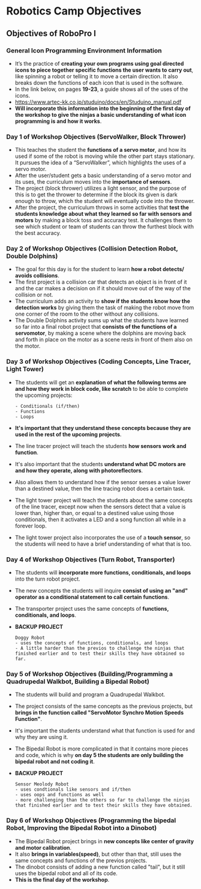 # Robotics Camp Objectives
## Objectives of RoboPro Ⅰ
### General Icon Programming Environment Information 
* It’s the practice of **creating your own programs using goal directed icons to piece together specific functions the user wants to carry out**, like spinning a robot or telling it to move a certain direction. It also breaks down the functions of each icon that is used in the software. 
* In the link below, on pages **19-23**, a guide shows all of the uses of the icons.
* https://www.artec-kk.co.jp/studuino/docs/en/Studuino_manual.pdf
* **Will incorporate this information into the beginning of the first day of the workshop to give the ninjas a basic understanding of what icon programming is and how it works**.

### Day 1 of Workshop Objectives (ServoWalker, Block Thrower)
* This teaches the student the **functions of a servo motor**, and how its used if some of the robot is moving while the other part stays stationary. It pursues the idea of a “ServoWalker”, which highlights the uses of a servo motor.
* After the user/student gets a basic understanding of a servo motor and its uses, the curriculum moves into the **importance of sensors**.
* The project (block thrower) utilizes a light sensor, and the purpose of this is to get the thrower to determine if the block its given is dark enough to throw, which the student will eventually code into the thrower.
* After the project, the curriculum throws in some activities that **test the students knowledge about what they learned so far with sensors and motors** by making a block toss and accuracy test. It challenges them to see which student or team of students can throw the furthest block with the best accuracy.

### Day 2 of Workshop Objectives (Collision Detection Robot, Double Dolphins)
* The goal for this day is for the student to learn **how a robot detects/ avoids collisions**. 
* The first project is a collision car that detects an object is in front of it and the car makes a decision on if it should move out of the way of the collision or not. 
* The curriculum adds an activity to **show if the students know how the detection works** by giving them the task of making the robot move from one corner of the room to the other without any collisions.
* The Double Dolphins activity sums up what the students have learned so far into a final robot project that **consists of the functions of a servomotor**, by making a scene where the dolphins are moving back and forth in place on the motor as a scene rests in front of them also on the motor.

### Day 3 of Workshop Objectives (Coding Concepts, Line Tracer, Light Tower)
* The students will get an **explanation of what the following terms are and how they work in block code, like scratch** to be able to complete the upcoming projects:

      - Conditionals (if/then)
      - Functions
      - Loops
      
* **It's important that they understand these concepts because they are used in the rest of the upcoming projects**.
* The line tracer project will teach the students **how sensors work and function**.
* It's also important that the students **understand what DC motors are and how they operate, along with photoreflectors**.
* Also allows them to understand how if the sensor senses a value lower than a destined value, then the line tracing robot does a certain task.
* The light tower project will teach the students about the same concepts of the line tracer, except now when the sensors detect that a value is lower than, higher than, or equal to a destined value using those conditionals, then it activates a LED and a song function all while in a forever loop.
* The light tower project also incorporates the use of a **touch sensor**, so the students will need to have a brief understanding of what that is too.

### Day 4 of Workshop Objectives (Turn Robot, Transporter)
* The students will **incorporate more functions, conditionals, and loops** into the turn robot project.
* The new concepts the students will inquire **consist of using an "and" operator as a conditional statement to call certain functions**.
* The transporter project uses the same concepts of **functions, conditionals, and loops**.
* **BACKUP PROJECT**
      
      Doggy Robot
      - uses the concepts of functions, conditionals, and loops
      - A little harder than the previos to challenge the ninjas that finished earlier and to test their skills they have obtained so far.

### Day 5 of Workshop Objectives (Building/Programming a Quadrupedal Walkbot, Building a Bipedal Robot)
* The students will build and program a Quadrupedal Walkbot.
* The project consists of the same concepts as the previous projects, but **brings in the function called "ServoMotor Synchro Motion Speeds Function"**.
* It's important the students understand what that function is used for and why they are using it.
* The Bipedal Robot is more complicated in that it contains more pieces and code, which is why **on day 5 the students are only building the bipedal robot and not coding it**.
* **BACKUP PROJECT**
      
      Sensor Meolody Robot
      - uses condtionals like sensors and if/then
      - uses oops and functions as well 
      - more challenging than the others so far to challenge the ninjas that finished earlier and to test their skills they have obtained.


### Day 6 of Workshop Objectives (Programming the bipedal Robot, Improving the Bipedal Robot into a Dinobot)
* The Bipedal Robot project brings in **new concepts like center of gravity and motor calibration**.
* It also **brings in variables(speed)**, but other than that, still uses the same concepts and functions of the previos projects.
* The dinobot consists of adding a new function called "tail", but it still uses the bipedal robot and all of its code.
* **This is the final day of the workshop**.

